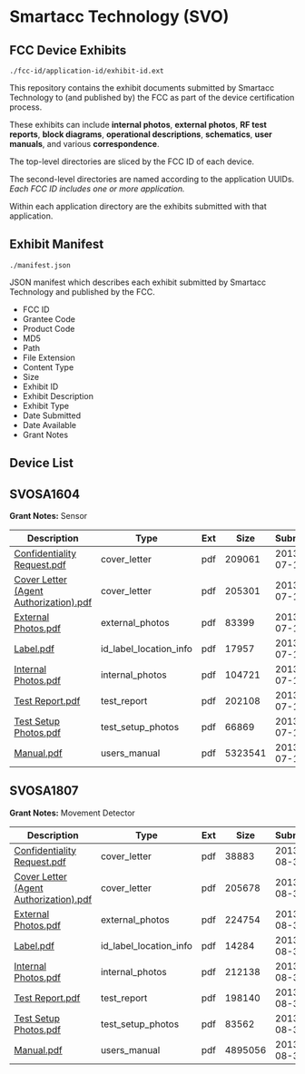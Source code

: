 # Smartacc Technology (SVO)
## FCC Device Exhibits

```
./fcc-id/application-id/exhibit-id.ext
```

This repository contains the exhibit documents submitted by Smartacc Technology to (and published by) the FCC as part of the device certification process.

These exhibits can include **internal photos**, **external photos**, **RF test reports**, **block diagrams**, **operational descriptions**, **schematics**, **user manuals**, and various **correspondence**.

The top-level directories are sliced by the FCC ID of each device.

The second-level directories are named according to the application UUIDs. *Each FCC ID includes one or more application.*

Within each application directory are the exhibits submitted with that application. 

## Exhibit Manifest

```
./manifest.json
```

JSON manifest which describes each exhibit submitted by Smartacc Technology and published by the FCC.

- FCC ID
- Grantee Code
- Product Code
- MD5
- Path
- File Extension
- Content Type
- Size
- Exhibit ID
- Exhibit Description
- Exhibit Type
- Date Submitted
- Date Available
- Grant Notes

## Device List
## SVOSA1604
**Grant Notes:** Sensor

| Description | Type | Ext | Size | Submitted | Available |
| ----------- | ---- | --- | ---- | --------- | --------- |
| [Confidentiality Request.pdf](SVOSA1604/de6235794cd88421c8d73b7bbaa51848/2012724.pdf) | cover_letter | pdf | 209061 | 2013-07-10 | 2013-07-10 |
| [Cover Letter (Agent Authorization).pdf](SVOSA1604/de6235794cd88421c8d73b7bbaa51848/2012725.pdf) | cover_letter | pdf | 205301 | 2013-07-10 | 2013-07-10 |
| [External Photos.pdf](SVOSA1604/de6235794cd88421c8d73b7bbaa51848/2012716.pdf) | external_photos | pdf | 83399 | 2013-07-10 | 2013-07-10 |
| [Label.pdf](SVOSA1604/de6235794cd88421c8d73b7bbaa51848/2012717.pdf) | id_label_location_info | pdf | 17957 | 2013-07-10 | 2013-07-10 |
| [Internal Photos.pdf](SVOSA1604/de6235794cd88421c8d73b7bbaa51848/2012718.pdf) | internal_photos | pdf | 104721 | 2013-07-10 | 2013-07-10 |
| [Test Report.pdf](SVOSA1604/de6235794cd88421c8d73b7bbaa51848/2012721.pdf) | test_report | pdf | 202108 | 2013-07-10 | 2013-07-10 |
| [Test Setup Photos.pdf](SVOSA1604/de6235794cd88421c8d73b7bbaa51848/2012722.pdf) | test_setup_photos | pdf | 66869 | 2013-07-10 | 2013-07-10 |
| [Manual.pdf](SVOSA1604/de6235794cd88421c8d73b7bbaa51848/2012723.pdf) | users_manual | pdf | 5323541 | 2013-07-10 | 2013-07-10 |
## SVOSA1807
**Grant Notes:** Movement Detector

| Description | Type | Ext | Size | Submitted | Available |
| ----------- | ---- | --- | ---- | --------- | --------- |
| [Confidentiality Request.pdf](SVOSA1807/4fa863b437fec48ca21d01e437e4c642/2058600.pdf) | cover_letter | pdf | 38883 | 2013-08-30 | 2013-08-30 |
| [Cover Letter (Agent Authorization).pdf](SVOSA1807/4fa863b437fec48ca21d01e437e4c642/2058601.pdf) | cover_letter | pdf | 205678 | 2013-08-30 | 2013-08-30 |
| [External Photos.pdf](SVOSA1807/4fa863b437fec48ca21d01e437e4c642/2058593.pdf) | external_photos | pdf | 224754 | 2013-08-30 | 2013-08-30 |
| [Label.pdf](SVOSA1807/4fa863b437fec48ca21d01e437e4c642/2058594.pdf) | id_label_location_info | pdf | 14284 | 2013-08-30 | 2013-08-30 |
| [Internal Photos.pdf](SVOSA1807/4fa863b437fec48ca21d01e437e4c642/2058595.pdf) | internal_photos | pdf | 212138 | 2013-08-30 | 2013-08-30 |
| [Test Report.pdf](SVOSA1807/4fa863b437fec48ca21d01e437e4c642/2058597.pdf) | test_report | pdf | 198140 | 2013-08-30 | 2013-08-30 |
| [Test Setup Photos.pdf](SVOSA1807/4fa863b437fec48ca21d01e437e4c642/2058598.pdf) | test_setup_photos | pdf | 83562 | 2013-08-30 | 2013-08-30 |
| [Manual.pdf](SVOSA1807/4fa863b437fec48ca21d01e437e4c642/2058599.pdf) | users_manual | pdf | 4895056 | 2013-08-30 | 2013-08-30 |
